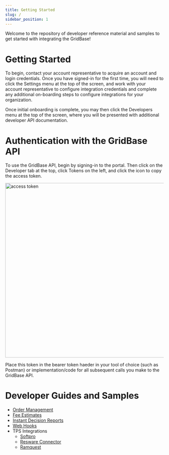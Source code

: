 ```yaml
---
title: Getting Started
slug: /
sidebar_position: 1
---
```


Welcome to the repository of developer reference material and samples to get started with integrating the GridBase!

# Getting Started

To begin, contact your account representative to acquire an account and login credentials. Once you have signed-in for the first time, you will need to click the Settings menu at the top of the screen, and work with your account representative to configure integration credentials and complete any additional on-boarding steps to configure integrations for your organization.

Once initial onboarding is complete, you may then click the Developers menu at the top of the screen, where you will be presented with additional developer API documentation.

# Authentication with the GridBase API

To use the GridBase API, begin by signing-in to the portal. Then click on the Developer tab at the top, click Tokens on the left, and click the icon to copy the access token.

<img width="555" alt="access token" src="https://user-images.githubusercontent.com/99702/200067980-999b0d73-5faa-423b-8adc-334bd4bc08c3.png" />

Place this token in the bearer token haeder in your tool of choice (such as Postman) or implementation/code for all subsequent calls you make to the GridBase API.

# Developer Guides and Samples

- [Order Management](sample-requests/orders)
- [Fee Estimates](integration/fee-estimates)
- [Instant Decision Reports](integration/decision-reports)
- [Web Hooks](/webhooks)
- TPS Integrations
  - [Softpro](/integration/softpro)
  - [Resware Connector](/integration/resware/connector-installation)
  - [Ramquest](/integration/ramquest)
